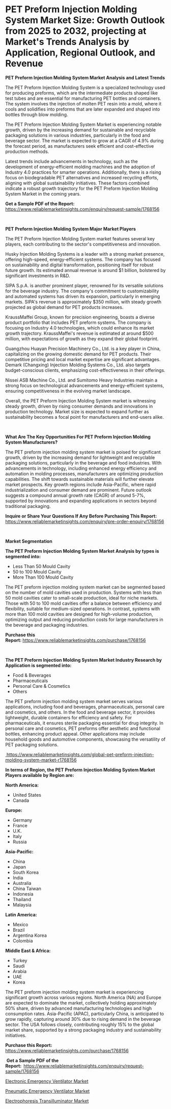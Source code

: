 <p><h1>PET Preform Injection Molding System Market Size: Growth Outlook from 2025 to 2032, projecting at Market's Trends Analysis by Application, Regional Outlook, and Revenue</h1></p><p><strong>PET Preform Injection Molding System Market Analysis and Latest Trends</strong></p>
<p><p>The PET Preform Injection Molding System is a specialized technology used for producing preforms, which are the intermediate products shaped like test tubes and are essential for manufacturing PET bottles and containers. The system involves the injection of molten PET resin into a mold, where it cools and solidifies into preforms that are later expanded and shaped into bottles through blow molding.</p><p>The PET Preform Injection Molding System Market is experiencing notable growth, driven by the increasing demand for sustainable and recyclable packaging solutions in various industries, particularly in the food and beverage sector. The market is expected to grow at a CAGR of 4.9% during the forecast period, as manufacturers seek efficient and cost-effective production methods. </p><p>Latest trends include advancements in technology, such as the development of energy-efficient molding machines and the adoption of Industry 4.0 practices for smarter operations. Additionally, there is a rising focus on biodegradable PET alternatives and increased recycling efforts, aligning with global sustainability initiatives. These factors combined indicate a robust growth trajectory for the PET Preform Injection Molding System Market in the coming years.</p></p>
<p><strong>Get a Sample PDF of the Report:&nbsp;</strong> <a href="https://www.reliablemarketinsights.com/enquiry/request-sample/1768156?utm_campaign=2182&utm_medium=2&utm_source=Github&utm_content=ia&utm_term=11042025&utm_id=pet-preform-injection-molding-system">https://www.reliablemarketinsights.com/enquiry/request-sample/1768156</a></p>
<p>&nbsp;</p>
<p><strong>PET Preform Injection Molding System Major Market Players</strong></p>
<p><p>The PET Preform Injection Molding System market features several key players, each contributing to the sector's competitiveness and innovation. </p><p>Husky Injection Molding Systems is a leader with a strong market presence, offering high-speed, energy-efficient systems. The company has focused on sustainability and digital transformation, positioning itself for robust future growth. Its estimated annual revenue is around $1 billion, bolstered by significant investments in R&D.</p><p>SIPA S.p.A. is another prominent player, renowned for its versatile solutions for the beverage industry. The company's commitment to customizability and automated systems has driven its expansion, particularly in emerging markets. SIPA's revenue is approximately $350 million, with steady growth projected as global demand for PET products increases.</p><p>KraussMaffei Group, known for precision engineering, boasts a diverse product portfolio that includes PET preform systems. The company is focusing on Industry 4.0 technologies, which could enhance its market growth trajectory. KraussMaffei's revenue is estimated at around $500 million, with expectations of growth as they expand their global footprint.</p><p>Guangzhou Huayan Precision Machinery Co., Ltd. is a key player in China, capitalizing on the growing domestic demand for PET products. Their competitive pricing and local market expertise are significant advantages. Demark (Changxing) Injection Molding Systems Co., Ltd. also targets budget-conscious clients, emphasizing cost-effectiveness in their offerings.</p><p>Nissei ASB Machine Co., Ltd. and Sumitomo Heavy Industries maintain a strong focus on technological advancements and energy-efficient systems, ensuring competitiveness in the evolving market landscape. </p><p>Overall, the PET Preform Injection Molding System market is witnessing steady growth, driven by rising consumer demands and innovations in production technology. Market size is expected to expand further as sustainability becomes a focal point for manufacturers and end-users alike.</p></p>
<p>&nbsp;</p>
<p><strong>What Are The Key Opportunities For PET Preform Injection Molding System Manufacturers?</strong></p>
<p><p>The PET preform injection molding system market is poised for significant growth, driven by the increasing demand for lightweight and recyclable packaging solutions, particularly in the beverage and food industries. With advancements in technology, including enhanced energy efficiency and automation in molding processes, manufacturers are optimizing production capabilities. The shift towards sustainable materials will further elevate market prospects. Key growth regions include Asia-Pacific, where rapid industrialization and consumer demand are prominent. Future outlook suggests a compound annual growth rate (CAGR) of around 5-7%, supported by innovations and expanding applications in sectors beyond traditional packaging.</p></p>
<p><strong>Inquire or Share Your Questions If Any Before Purchasing This Report:</strong> <a href="https://www.reliablemarketinsights.com/enquiry/pre-order-enquiry/1768156?utm_campaign=2182&utm_medium=2&utm_source=Github&utm_content=ia&utm_term=11042025&utm_id=pet-preform-injection-molding-system">https://www.reliablemarketinsights.com/enquiry/pre-order-enquiry/1768156</a></p>
<p>&nbsp;</p>
<p><strong>Market Segmentation</strong></p>
<p><strong>The PET Preform Injection Molding System Market Analysis by types is segmented into:</strong></p>
<p><ul><li>Less Than 50 Mould Cavity</li><li>50 to 100 Mould Cavity</li><li>More Than 100 Mould Cavity</li></ul></p>
<p><p>The PET preform injection molding system market can be segmented based on the number of mold cavities used in production. Systems with less than 50 mold cavities cater to small-scale production, ideal for niche markets. Those with 50 to 100 mold cavities offer a balance between efficiency and flexibility, suitable for medium-sized operations. In contrast, systems with more than 100 mold cavities are designed for high-volume production, optimizing output and reducing production costs for large manufacturers in the beverage and packaging industries.</p></p>
<p><strong>Purchase this Report:&nbsp;</strong><a href="https://www.reliablemarketinsights.com/purchase/1768156?utm_campaign=2182&utm_medium=2&utm_source=Github&utm_content=ia&utm_term=11042025&utm_id=pet-preform-injection-molding-system">https://www.reliablemarketinsights.com/purchase/1768156</a></p>
<p>&nbsp;</p>
<p><strong>The PET Preform Injection Molding System Market Industry Research by Application is segmented into:</strong></p>
<p><ul><li>Food & Beverages</li><li>Pharmaceuticals</li><li>Personal Care & Cosmetics</li><li>Others</li></ul></p>
<p><p>The PET preform injection molding system market serves various applications, including food and beverages, pharmaceuticals, personal care and cosmetics, and others. In the food and beverage sector, it provides lightweight, durable containers for efficiency and safety. For pharmaceuticals, it ensures sterile packaging essential for drug integrity. In personal care and cosmetics, PET preforms offer aesthetic and functional bottles, enhancing product appeal. Other applications may include household goods and automotive components, showcasing the versatility of PET packaging solutions.</p></p>
<p><a href="https://www.reliablemarketinsights.com/global-pet-preform-injection-molding-system-market-r1768156?utm_campaign=2182&utm_medium=2&utm_source=Github&utm_content=ia&utm_term=11042025&utm_id=pet-preform-injection-molding-system">&nbsp;https://www.reliablemarketinsights.com/global-pet-preform-injection-molding-system-market-r1768156</a></p>
<p><strong>In terms of Region, the PET Preform Injection Molding System Market Players available by Region are:</strong></p>
<p>
    <p> <strong> North America: </strong>
        <ul>
            <li>United States</li>
            <li>Canada</li>
        </ul>
        </p> 
    <p> <strong> Europe: </strong>
        <ul>
            <li>Germany</li>
            <li>France</li>
            <li>U.K.</li>
            <li>Italy</li>
            <li>Russia</li>
        </ul>
        </p> 
    <p> <strong> Asia-Pacific: </strong>
        <ul>
            <li>China</li>
            <li>Japan</li>
            <li>South Korea</li>
            <li>India</li>
            <li>Australia</li>
            <li>China Taiwan</li>
            <li>Indonesia</li>
            <li>Thailand</li>
            <li>Malaysia</li>
        </ul>
        </p> 
    <p> <strong> Latin America: </strong>
        <ul>
            <li>Mexico</li>
            <li>Brazil</li>
            <li>Argentina Korea</li>
            <li>Colombia</li>
        </ul>
        </p> 
    <p> <strong> Middle East & Africa: </strong>
        <ul>
            <li>Turkey</li>
            <li>Saudi</li>
            <li>Arabia</li>
            <li>UAE</li>
            <li>Korea</li>
        </ul>
    </p>
    </p>
<p><p>The PET preform injection molding system market is experiencing significant growth across various regions. North America (NA) and Europe are expected to dominate the market, collectively holding approximately 50% share, driven by advanced manufacturing technologies and high consumption rates. Asia-Pacific (APAC), particularly China, is anticipated to grow rapidly, capturing around 30% due to rising demand in the beverage sector. The USA follows closely, contributing roughly 15% to the global market share, supported by a strong packaging industry and sustainability initiatives.</p></p>
<p><strong>Purchase this Report: </strong><a href="https://www.reliablemarketinsights.com/purchase/1768156?utm_campaign=2182&utm_medium=2&utm_source=Github&utm_content=ia&utm_term=11042025&utm_id=pet-preform-injection-molding-system">https://www.reliablemarketinsights.com/purchase/1768156</a></p>
<p>&nbsp;<strong>Get a Sample PDF of the Report:&nbsp;&nbsp;</strong><a href="https://www.reliablemarketinsights.com/enquiry/request-sample/1768156?utm_campaign=2182&utm_medium=2&utm_source=Github&utm_content=ia&utm_term=11042025&utm_id=pet-preform-injection-molding-system">https://www.reliablemarketinsights.com/enquiry/request-sample/1768156</a></p>
<p><strong></strong></p>
<p><p><a href="https://github.com/filinjaic7/Market-Research-Report-List-1/blob/main/electronic-emergency-ventilator-market.md?utm_campaign=2182&utm_medium=2&utm_source=Github&utm_content=ia&utm_term=11042025&utm_id=pet-preform-injection-molding-system">Electronic Emergency Ventilator Market</a></p><p><a href="https://github.com/tahjaylestro/Market-Research-Report-List-1/blob/main/pneumatic-emergency-ventilator-market.md?utm_campaign=2182&utm_medium=2&utm_source=Github&utm_content=ia&utm_term=11042025&utm_id=pet-preform-injection-molding-system">Pneumatic Emergency Ventilator Market</a></p><p><a href="https://github.com/rocicbenton/Market-Research-Report-List-1/blob/main/electrophoresis-transilluminator-market.md?utm_campaign=2182&utm_medium=2&utm_source=Github&utm_content=ia&utm_term=11042025&utm_id=pet-preform-injection-molding-system">Electrophoresis Transilluminator Market</a></p></p>